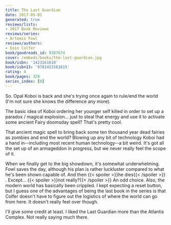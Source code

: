 ```yaml
---
title: The Last Guardian
date: 2017-05-01
generated: true
reviews/lists:
- 2017 Book Reviews
reviews/series:
- Artemis Fowl
reviews/authors:
- Eoin Colfer
book/goodreads_id: 9307674
cover: /embeds/books/the-last-guardian.jpg
book/isbn: '1423161610'
book/isbn13: '9781423161615'
rating: 4
book/pages: 328
series_index: [8]
---
```

So. Opal Koboi is back and she's trying once again to rule/end the world (I'm not sure she knows the difference any more).  

The basic idea of Koboi ordering her younger self killed in order to set up a paradox / magical explosion... just to steal that energy and use it to activate some ancient Fairy doomsday spell? That's pretty cool.  

<!--more-->

That ancient magic spell to bring back some ten thousand year dead fairies as zombies and end the world? Blowing up any bit of technology Koboi had a hand in--including most recent human technology--a bit weird. It's got all the set up of an armageddon in progress, but we never really feel the scope of it.  

When we finally get to the big showdown, it's somewhat underwhelming. Fowl saves the day, although his plan is rather luckluster compared to what he's been shown capable of. And then  {{< spoiler >}}he dies{{< /spoiler >}} . Except...  {{< spoiler >}}not really?{{< /spoiler >}}  An odd choice. Also, the modern world has basically been crippled. I kept expecting a reset button, but I guess one of the advantages of being the last book in the series is that Colfer doesn't have to figure out the logistics of where the world can go from here. It doesn't really feel over though.  

I'll give some credit at least. I liked the Last Guardian more than the Atlantis Complex. Not really saying much there.